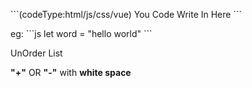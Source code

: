 \```(codeType:html/js/css/vue)
You Code Write In Here
\```

eg: 
    \```js
     let word = "hello world"
    \```

UnOrder List

**"\+"** OR **"\-"** with **white space**

